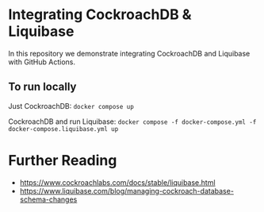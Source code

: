 # Integrating CockroachDB & Liquibase
In this repository we demonstrate integrating CockroachDB and Liquibase with GitHub Actions.

## To run locally

Just CockroachDB: `docker compose up`

CockroachDB and run Liquibase: `docker compose -f docker-compose.yml -f docker-compose.liquibase.yml up`

# Further Reading
- https://www.cockroachlabs.com/docs/stable/liquibase.html
- https://www.liquibase.com/blog/managing-cockroach-database-schema-changes
